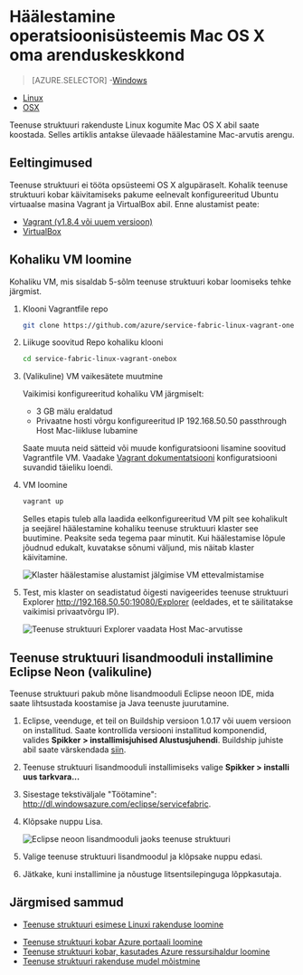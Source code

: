 <properties
   pageTitle="Häälestamine operatsioonisüsteemis Mac OS X oma arenduskeskkond | Microsoft Azure'i"
   description="Installige käitusaja, SDK ja tööriistad ja loomine kohaliku arengu kobar. Pärast selle setup, saab luua rakendusi operatsioonisüsteemis Mac OS X valmis."
   services="service-fabric"
   documentationCenter=".net"
   authors="seanmck"
   manager="timlt"
   editor=""/>

<tags
   ms.service="service-fabric"
   ms.devlang="dotNet"
   ms.topic="get-started-article"
   ms.tgt_pltfrm="NA"
   ms.workload="NA"
   ms.date="09/25/2016"
   ms.author="seanmck"/>

# <a name="set-up-your-development-environment-on-mac-os-x"></a>Häälestamine operatsioonisüsteemis Mac OS X oma arenduskeskkond

> [AZURE.SELECTOR]
-[Windows](service-fabric-get-started.md)
- [Linux](service-fabric-get-started-linux.md)
- [OSX](service-fabric-get-started-mac.md)

Teenuse struktuuri rakenduste Linux kogumite Mac OS X abil saate koostada. Selles artiklis antakse ülevaade häälestamine Mac-arvutis arengu.

## <a name="prerequisites"></a>Eeltingimused

Teenuse struktuuri ei tööta opsüsteemi OS X algupäraselt. Kohalik teenuse struktuuri kobar käivitamiseks pakume eelnevalt konfigureeritud Ubuntu virtuaalse masina Vagrant ja VirtualBox abil. Enne alustamist peate:

- [Vagrant (v1.8.4 või uuem versioon)](http://wwww.vagrantup.com/downloads)
- [VirtualBox](http://www.virtualbox.org/wiki/Downloads)

## <a name="create-the-local-vm"></a>Kohaliku VM loomine

Kohaliku VM, mis sisaldab 5-sõlm teenuse struktuuri kobar loomiseks tehke järgmist.

1. Klooni Vagrantfile repo

    ```bash
    git clone https://github.com/azure/service-fabric-linux-vagrant-onebox.git
    ```

2. Liikuge soovitud Repo kohaliku klooni

    ```bash
    cd service-fabric-linux-vagrant-onebox
    ```

3. (Valikuline) VM vaikesätete muutmine

    Vaikimisi konfigureeritud kohaliku VM järgmiselt:

    - 3 GB mälu eraldatud
    - Privaatne hosti võrgu konfigureeritud IP 192.168.50.50 passthrough Host Mac-liikluse lubamine

    Saate muuta neid sätteid või muude konfiguratsiooni lisamine soovitud Vagrantfile VM. Vaadake [Vagrant dokumentatsiooni](http://www.vagrantup.com/docs) konfiguratsiooni suvandid täieliku loendi.

4. VM loomine

    ```bash
    vagrant up
    ```

    Selles etapis tuleb alla laadida eelkonfigureeritud VM pilt see kohalikult ja seejärel häälestamine kohaliku teenuse struktuuri klaster see buutimine. Peaksite seda tegema paar minutit. Kui häälestamise lõpule jõudnud edukalt, kuvatakse sõnumi väljund, mis näitab klaster käivitamine.

    ![Klaster häälestamise alustamist jälgimise VM ettevalmistamise][cluster-setup-script]

5. Test, mis klaster on seadistatud õigesti navigeerides teenuse struktuuri Explorer http://192.168.50.50:19080/Explorer (eeldades, et te säilitatakse vaikimisi privaatvõrgu IP).

    ![Teenuse struktuuri Explorer vaadata Host Mac-arvutisse][sfx-mac]


## <a name="install-the-service-fabric-plugin-for-eclipse-neon-optional"></a>Teenuse struktuuri lisandmooduli installimine Eclipse Neon (valikuline)

Teenuse struktuuri pakub mõne lisandmooduli Eclipse neoon IDE, mida saate lihtsustada koostamise ja Java teenuste juurutamine.

1. Eclipse, veenduge, et teil on Buildship versioon 1.0.17 või uuem versioon on installitud. Saate kontrollida versiooni installitud komponendid, valides **Spikker > installimisjuhised Alustusjuhendi**. Buildship juhiste abil saate värskendada [siin][buildship-update].

2. Teenuse struktuuri lisandmooduli installimiseks valige **Spikker > installi uus tarkvara...**

3. Sisestage tekstiväljale "Töötamine": http://dl.windowsazure.com/eclipse/servicefabric.

4. Klõpsake nuppu Lisa.

    ![Eclipse neoon lisandmooduli jaoks teenuse struktuuri][sf-eclipse-plugin-install]

5. Valige teenuse struktuuri lisandmoodul ja klõpsake nuppu edasi.

6. Jätkake, kuni installimine ja nõustuge litsentsilepinguga lõppkasutaja.

## <a name="next-steps"></a>Järgmised sammud

- [Teenuse struktuuri esimese Linuxi rakenduse loomine](service-fabric-create-your-first-linux-application-with-java.md)

<!-- Links -->

- [Teenuse struktuuri kobar Azure portaali loomine](service-fabric-cluster-creation-via-portal.md)
- [Teenuse struktuuri kobar, kasutades Azure ressursihaldur loomine](service-fabric-cluster-creation-via-arm.md)
- [Teenuse struktuuri rakenduse mudel mõistmine](service-fabric-application-model.md)

<!-- Images -->
[cluster-setup-script]: ./media/service-fabric-get-started-mac/cluster-setup-mac.png
[sfx-mac]: ./media/service-fabric-get-started-mac/sfx-mac.png
[sf-eclipse-plugin-install]: ./media/service-fabric-get-started-mac/sf-eclipse-plugin-install.png
[buildship-update]: https://projects.eclipse.org/projects/tools.buildship
